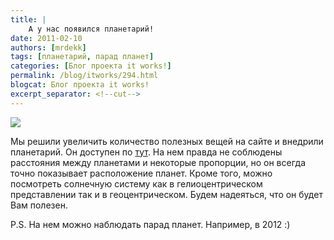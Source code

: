 ```yaml
---
title: |
    А у нас появился планетарий!
date: 2011-02-10
authors: [mrdekk]
tags: [планетарий, парад планет]
categories: [Блог проекта it works!]
permalink: /blog/itworks/294.html
blogcat: Блог проекта it works!
excerpt_separator: <!--cut-->
---
```



![](http://itw66.ru/uploads/images/00/00/01/2011/02/10/efaf70.png)


Мы решили увеличить количество полезных вещей на сайте и внедрили планетарий. Он доступен по [тут](http://itw66.ru/page/planetary/). На нем правда не соблюдены расстояния между планетами и некоторые пропорции, но он всегда точно показывает расположение планет. Кроме того, можно посмотреть солнечную систему как в гелиоцентрическом представлении так и в геоцентрическом. Будем надеяться, что он будет Вам полезен.

P.S. На нем можно наблюдать парад планет. Например, в 2012 :)
